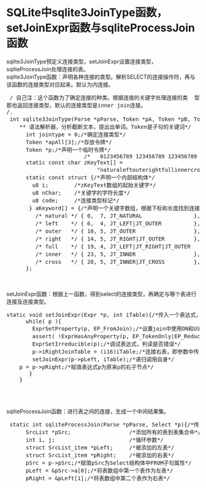 # SQLite中sqlite3JoinType函数，setJoinExpr函数与sqliteProcessJoin函数
sqlite3JoinType预定义连接类型，setJoinExpr设置连接类型，sqliteProcessJoin处理连接的表。
<br> sqlite3JoinType函数：声明各种连接的类型。解析SELECT的连接操作符，再与该函数的连接类型对应起来。默认为内连接。
<pre> / 自己注：这个函数为了确定连接的种类。根据连接的关键字处理连接的类  型。返回的整数代表连接的类型，而在处理关键字的过程中检测到错误，
那也返回连接类型，默认的连接类型是inner join连接。
/.
 int sqlite3JoinType(Parse *pParse, Token *pA, Token *pB, Token *pC){/*传入分析树，三个令牌结构体.其中Parse是
 	** 语法解析器，分析截断文本，提出出单词。Token是子句的关键词*/
	  int jointype = 0;/*确定连接类型*/
 	  Token *apAll[3];/*存放令牌*/
 	  Token *p;/*声明一个临时令牌*/
					    /*   0123456789 123456789 123456789 123 */
	  static const char zKeyText[] =
	                        "naturaleftouterightfullinnercross";/*存放字符数组，里面装的是连接类型，在下文中进行调用*/
	  static const struct {/*声明一个内部结构体*/
	    u8 i;        /*zKeyText数组的起始关键字*/
	 	u8 nChar;    /*关键字的字符长度*/
	    u8 code;     /*连接类型标记*/
	   } aKeyword[] = {/*声明一个关键字数组，根据下标和长度找到连接类型*/
 	     /* natural */ { 0,  7, JT_NATURAL                },/*下标从0开始，长度为7，自然连接*/
	     /* left    */ { 6,  4, JT_LEFT|JT_OUTER          },/*下标从6开始，长度为4，左连接或外连接*/
 	     /* outer   */ { 10, 5, JT_OUTER                  },/*下标从10开始，长度为5，外连接*/
	 	 /* right   */ { 14, 5, JT_RIGHT|JT_OUTER         },/*下标从14开始，长度为5，右连接或外连接*/
	     /* full    */ { 19, 4, JT_LEFT|JT_RIGHT|JT_OUTER         },/*下标从19开始，长度为4，左连接或右连接或外连接，实质是个全连接*/
		 /* inner   */ { 23, 5, JT_INNER                  },/*下标从23开始，长度为5，内连接*/
	     /* cross   */ { 28, 5, JT_INNER|JT_CROSS         },/*下标从28开始，长度为5，内连接或CROSS连接，实质是个CROSS join*/
	  };
</pre>
<br> <br> setJoinExpr函数：根据上一函数，得到select的连接类型，再确定与哪个表进行连接及连接类型。
<pre>static void setJoinExpr(Expr *p, int iTable){/*传入一个表达式，一个待连接的表*/
 	  while( p ){
	 	ExprSetProperty(p, EP_FromJoin);/*设置join中使用ON和USING子句*/
		assert( !ExprHasAnyProperty(p, EP_TokenOnly|EP_Reduced) );/*判断表达式的属性，关于表达式的长度和剩余长度*/
		ExprSetIrreducible(p);/*调试表达式，判读是否错误*/
	 	p->iRightJoinTable = (i16)iTable;/*连接右表，即参数中传入的表*/
		setJoinExpr(p->pLeft, iTable);/*递归调用自身*/
	p = p->pRight;/*赋值表达式p为原来p的右子节点*/
	   }
	}
	</pre>

<br> <br> sqliteProcessJoin函数：进行表之间的连接，生成一个中间结果集。
<pre> static int sqliteProcessJoin(Parse *pParse, Select *p){/*传入分析树，Select结构体*/
	  SrcList *pSrc;                  /*添加所有的表到表集合中*/
 	  int i, j;                       /*循环参数*/
	  struct SrcList_item *pLeft;     /*被添加的左表*/
	  struct SrcList_item *pRight;    /*被添加的右表*/
 	  pSrc = p->pSrc;/*赋值pSrc为Select结构体中FROM子句属性*/
 	  pLeft = &pSrc->a[0];/*将表数组中第一个表作为左表*/
 	  pRight = &pLeft[1];/*将表数组中第二个表作为右表*/
</pre>
